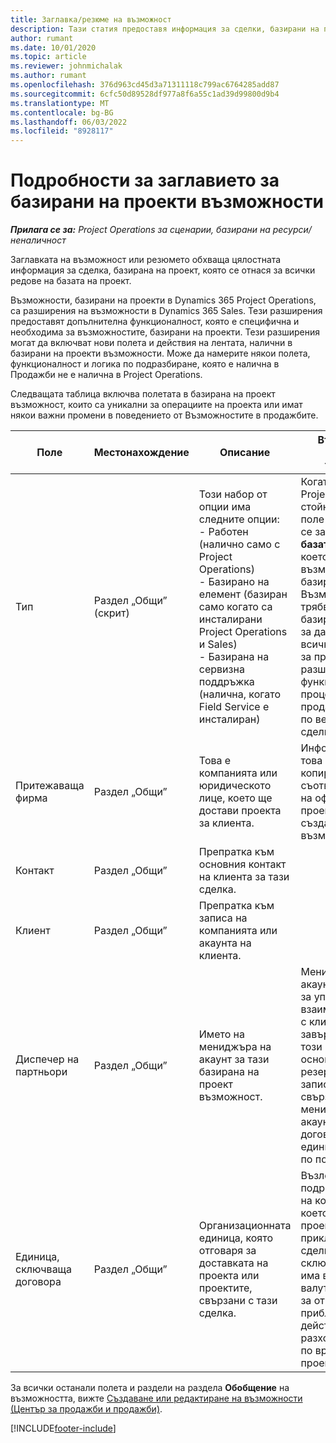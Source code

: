 ```yaml
---
title: Заглавка/резюме на възможност
description: Тази статия предоставя информация за сделки, базирани на проекти, и редовете за възможности, базирани на проекти.
author: rumant
ms.date: 10/01/2020
ms.topic: article
ms.reviewer: johnmichalak
ms.author: rumant
ms.openlocfilehash: 376d963cd45d3a71311118c799ac6764285add87
ms.sourcegitcommit: 6cfc50d89528df977a8f6a55c1ad39d99800d9b4
ms.translationtype: MT
ms.contentlocale: bg-BG
ms.lasthandoff: 06/03/2022
ms.locfileid: "8928117"
---
```

# <a name="header-details-for-project-based-opportunities"></a>Подробности за заглавието за базирани на проекти възможности

_**Прилага се за:** Project Operations за сценарии, базирани на ресурси/неналичност_


Заглавката на възможност или резюмето обхваща цялостната информация за сделка, базирана на проект, която се отнася за всички редове на базата на проект.

Възможности, базирани на проекти в Dynamics 365 Project Operations, са разширения на възможности в Dynamics 365 Sales. Тези разширения предоставят допълнителна функционалност, която е специфична и необходима за възможностите, базирани на проекти. Тези разширения могат да включват нови полета и действия на лентата, налични в базирани на проекти възможности. Може да намерите някои полета, функционалност и логика по подразбиране, която е налична в Продажби не е налична в Project Operations.

Следващата таблица включва полетата в базирана на проект възможност, които са уникални за операциите на проекта или имат някои важни промени в поведението от Възможностите в продажбите.

| **Поле** | **Местонахождение** | **Описание** | **Въздействие надолу по течението** |
| --- | --- | --- | --- |
| Тип | Раздел „Общи” (скрит) | Този набор от опции има следните опции:</br>- Работен (налично само с Project Operations)</br>- Базирано на елемент (базиран само когато са инсталирани Project Operations и Sales)</br>- Базирана на сервизна поддръжка (налична, когато Field Service е инсталиран) | Когато използвате Project Operations, стойността на това поле автоматично се задава на **На базата на работа**, което класифицира възможността като базирана на проект. Възможността трябва да е базирана на проект, за да се активират всички специфични за проекта разширения и функционалност в процеса на продажби надолу по веригата за тази сделка. |
| Притежаваща фирма | Раздел „Общи” | Това е компанията или юридическото лице, което ще достави проекта за клиента. | Информацията за това поле ще бъде копирана в съответното поле на офертата на проекта, която е създадена от тази възможност. |
| Контакт | Раздел „Общи” | Препратка към основния контакт на клиента за тази сделка. | |
| Клиент | Раздел „Общи” | Препратка към записа на компанията или акаунта на клиента. | |
| Диспечер на партньори | Раздел „Общи” | Името на мениджъра на акаунт за тази базирана на проект възможност. | Мениджърът на акаунтите отговаря за управлението на взаимоотношенията с клиента чрез завършването на този проект. Въз основа на резервирания запис на ресурс, свързан с мениджъра на акаунти, договарящата се единица се задава по подразбиране. |
| Единица, сключваща договора | Раздел „Общи” | Организационната единица, която отговаря за доставката на проекта или проектите, свързани с тази сделка. | Възложителят е подразделението на компанията, което ще изпълнява проектите след приключване на сделката. Всяко сключващо звено има валута и тази валута се използва за отчитане на приблизителни и действителни разходи, направени по време на проекта. |

За всички останали полета и раздели на раздела **Обобщение** на възможността, вижте [Създаване или редактиране на възможности (Център за продажби и продажби)](/dynamics365/sales-enterprise/create-edit-opportunity-sales).


[!INCLUDE[footer-include](../includes/footer-banner.md)]
